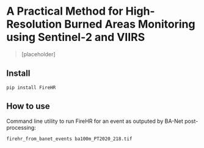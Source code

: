 # A Practical Method for High-Resolution Burned Areas Monitoring using Sentinel-2 and VIIRS 
> [placeholder]


## Install

`pip install FireHR`

## How to use

Command line utility to run FireHR for an event as outputed by BA-Net post-processing:
```bash
firehr_from_banet_events ba100m_PT2020_218.tif
```
